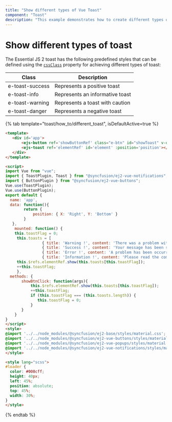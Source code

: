 ```yaml
---
title: "Show different types of Vue Toast"
component: "Toast"
description: "This example demonstrates how to create different types of Essential JS 2 Toast component is displayed on a screen."
---
```


# Show different types of toast

The Essential JS 2 toast has the following predefined styles that can be defined using the [`cssClass`](../../api/toast/#cssclass) property for achieving different types of toast:

| Class | Description |
| -------- | -------- |
| e-toast-success | Represents a positive toast |
| e-toast-info | Represents an informative toast |
| e-toast-warning | Represents a toast with caution |
| e-toast-danger | Represents a negative toast |

{% tab template="toast/how_to/different_toast", isDefaultActive=true %}

```html
<template>
   <div id='app'>
       <ejs-button ref='showButtonRef' class="e-btn" id="showToast" v-on:click.native="showBtnClick">Show Types</ejs-button>
       <ejs-toast ref='elementRef' id='element' :position='position'></ejs-toast>
   </div>
</template>

<script>
import Vue from "vue";
import { ToastPlugin, Toast } from "@syncfusion/ej2-vue-notifications";
import { ButtonPlugin } from "@syncfusion/ej2-vue-buttons";
Vue.use(ToastPlugin);
Vue.use(ButtonPlugin);
export default {
  name: 'app',
  data: function(){
        return {
            position: { X: 'Right', Y: 'Bottom' }
        }
   },
    mounted: function() {
    this.toastFlag = 0;
     this.toasts = [
                { title: 'Warning !', content: 'There was a problem with your network connection.', cssClass: 'e-toast-warning' },
                { title: 'Success !', content: 'Your message has been sent successfully.', cssClass: 'e-toast-success'},
                { title: 'Error !', content: 'A problem has been occurred while submitting your data.', cssClass: 'e-toast-danger' },
                { title: 'Information !', content: 'Please read the comments carefully.', cssClass: 'e-toast-info' }];
     this.$refs.elementRef.show(this.toasts[this.toastFlag]);
     ++this.toastFlag;
     },
  methods: {
       showBtnClick: function(args){
           this.$refs.elementRef.show(this.toasts[this.toastFlag]);
           ++this.toastFlag;
           if (this.toastFlag === (this.toasts.length)) {
              this.toastFlag = 0;
           }
       }
    }
}
</script>
<style>
@import '../../node_modules/@syncfusion/ej2-base/styles/material.css';
@import '../../node_modules/@syncfusion/ej2-vue-buttons/styles/material.css';
@import '../../node_modules/@syncfusion/ej2-vue-popups/styles/material.css';
@import '../../node_modules/@syncfusion/ej2-vue-notifications/styles/material.css';
</style>

<style lang="scss">
#loader {
  color: #008cff;
  height: 40px;
  left: 45%;
  position: absolute;
  top: 45%;
  width: 30%;
}
</style>

```

{% endtab %}